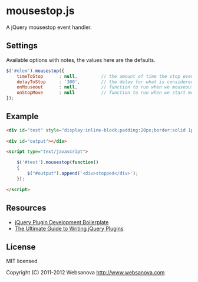 # mousestop.js

A jQuery mousestop event handler.

## Settings

Available options with notes, the values here are the defaults.

```javascript
$('#elem').mousestop({
    timeToStop      : null,         // the amount of time the stop event has to run before it will not run at all anymore
    delayToStop     : '300',        // the delay for what is considered a "stop"
    onMouseout      : null,         // function to run when we mouseout of our element
    onStopMove      : null          // function to run when we start moving again after the stop
});
```

## Example

```html
<div id="test" style="display:inline-block;padding:20px;border:solid 1px;">hover over me</div>
    
<div id="output"></div>

<script type="text/javascript">

    $('#test').mousestop(function()
    {
        $("#output").append('<div>stopped</div>');
    });

</script>
```

## Resources

* [jQuery Plugin Development Boilerplate](http://www.websanova.com/tutorials/jquery/jquery-plugin-development-boilerplate)
* [The Ultimate Guide to Writing jQuery Plugins](http://www.websanova.com/tutorials/jquery/the-ultimate-guide-to-writing-jquery-plugins)

## License

MIT licensed

Copyright (C) 2011-2012 Websanova http://www.websanova.com
